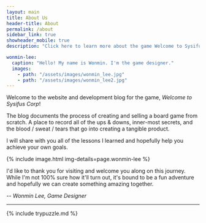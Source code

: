 ```yaml
---
layout: main
title: About Us
header-title: About
permalink: /about
sidebar_link: true
showheader_mobile: true
description: "Click here to learn more about the game Welcome to Sysifus Corp."

wonmin-lee:
  caption: "Hello! My name is Wonmin. I'm the game designer."
  images:
    - path: "/assets/images/wonmin_lee.jpg"
    - path: "/assets/images/wonmin_lee2.jpg"
---
```


Welcome to the website and development blog for the game, _Welcome to Sysifus Corp_!

The blog documents the process of creating and selling a board game from scratch. A place to record all of the ups & downs, inner-most secrets, and the blood / sweat / tears that go into creating a tangible product.

I will share with you all of the lessons I learned and hopefully help you achieve your own goals.

{% include image.html img-details=page.wonmin-lee %}

I'd like to thank you for visiting and welcome you along on this journey. While I'm not 100% sure how it'll turn out, it's bound to be a fun adventure and hopefully we can create something amazing together.

-- _Wonmin Lee, Game Designer_

---

{% include trypuzzle.md %}
